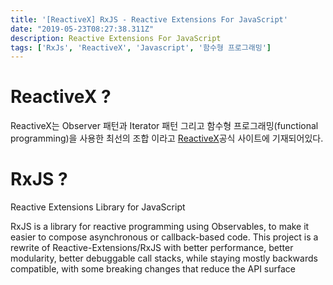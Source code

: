 ```yaml
---
title: '[ReactiveX] RxJS - Reactive Extensions For JavaScript'
date: "2019-05-23T08:27:38.311Z"
description: Reactive Extensions For JavaScript
tags: ['RxJs', 'ReactiveX', 'Javascript', '함수형 프로그래밍']
---
```


# ReactiveX ?

ReactiveX는 Observer 패턴과 Iterator 패턴 그리고 함수형 프로그래밍(functional programming)을 사용한 최선의 조합 이라고 [ReactiveX](http://reactivex.io/)공식 사이트에 기재되어있다. 



# RxJS ?

Reactive Extensions Library for JavaScript

RxJS is a library for reactive programming using Observables, to make it easier to compose asynchronous or callback-based code. This project is a rewrite of Reactive-Extensions/RxJS with better performance, better modularity, better debuggable call stacks, while staying mostly backwards compatible, with some breaking changes that reduce the API surface

